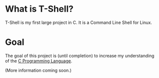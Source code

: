 # What is T-Shell?

  T-Shell is my first large project in C. It is a Command Line Shell for Linux.
  
# Goal
  The goal of this project is (until completion) to increase my understanding of the [C Programming Language][C].
  
  (More information coming soon.)
  
[C]: http://en.wikipedia.org/wiki/C_(programming_language)
